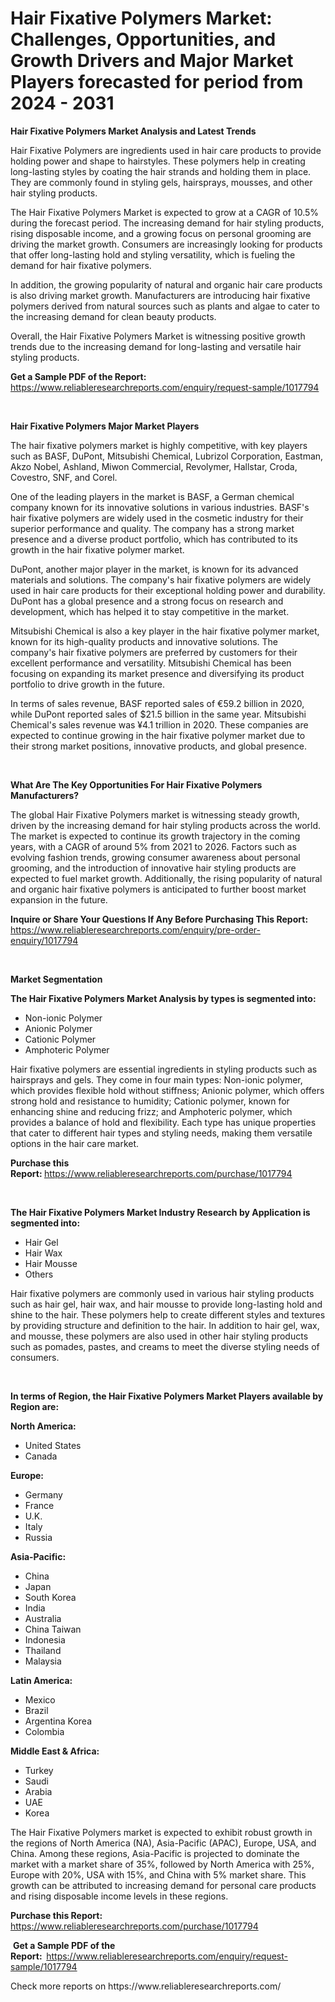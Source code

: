 <p><h1>Hair Fixative Polymers Market: Challenges, Opportunities, and Growth Drivers and Major Market Players forecasted for period from 2024 - 2031</h1></p><p><strong>Hair Fixative Polymers Market Analysis and Latest Trends</strong></p>
<p><p>Hair Fixative Polymers are ingredients used in hair care products to provide holding power and shape to hairstyles. These polymers help in creating long-lasting styles by coating the hair strands and holding them in place. They are commonly found in styling gels, hairsprays, mousses, and other hair styling products.</p><p>The Hair Fixative Polymers Market is expected to grow at a CAGR of 10.5% during the forecast period. The increasing demand for hair styling products, rising disposable income, and a growing focus on personal grooming are driving the market growth. Consumers are increasingly looking for products that offer long-lasting hold and styling versatility, which is fueling the demand for hair fixative polymers.</p><p>In addition, the growing popularity of natural and organic hair care products is also driving market growth. Manufacturers are introducing hair fixative polymers derived from natural sources such as plants and algae to cater to the increasing demand for clean beauty products.</p><p>Overall, the Hair Fixative Polymers Market is witnessing positive growth trends due to the increasing demand for long-lasting and versatile hair styling products.</p></p>
<p><strong>Get a Sample PDF of the Report:&nbsp;</strong> <a href="https://www.reliableresearchreports.com/enquiry/request-sample/1017794">https://www.reliableresearchreports.com/enquiry/request-sample/1017794</a></p>
<p>&nbsp;</p>
<p><strong>Hair Fixative Polymers Major Market Players</strong></p>
<p><p>The hair fixative polymers market is highly competitive, with key players such as BASF, DuPont, Mitsubishi Chemical, Lubrizol Corporation, Eastman, Akzo Nobel, Ashland, Miwon Commercial, Revolymer, Hallstar, Croda, Covestro, SNF, and Corel. </p><p>One of the leading players in the market is BASF, a German chemical company known for its innovative solutions in various industries. BASF's hair fixative polymers are widely used in the cosmetic industry for their superior performance and quality. The company has a strong market presence and a diverse product portfolio, which has contributed to its growth in the hair fixative polymer market.</p><p>DuPont, another major player in the market, is known for its advanced materials and solutions. The company's hair fixative polymers are widely used in hair care products for their exceptional holding power and durability. DuPont has a global presence and a strong focus on research and development, which has helped it to stay competitive in the market.</p><p>Mitsubishi Chemical is also a key player in the hair fixative polymer market, known for its high-quality products and innovative solutions. The company's hair fixative polymers are preferred by customers for their excellent performance and versatility. Mitsubishi Chemical has been focusing on expanding its market presence and diversifying its product portfolio to drive growth in the future.</p><p>In terms of sales revenue, BASF reported sales of €59.2 billion in 2020, while DuPont reported sales of $21.5 billion in the same year. Mitsubishi Chemical's sales revenue was ¥4.1 trillion in 2020. These companies are expected to continue growing in the hair fixative polymer market due to their strong market positions, innovative products, and global presence.</p></p>
<p>&nbsp;</p>
<p><strong>What Are The Key Opportunities For Hair Fixative Polymers Manufacturers?</strong></p>
<p><p>The global Hair Fixative Polymers market is witnessing steady growth, driven by the increasing demand for hair styling products across the world. The market is expected to continue its growth trajectory in the coming years, with a CAGR of around 5% from 2021 to 2026. Factors such as evolving fashion trends, growing consumer awareness about personal grooming, and the introduction of innovative hair styling products are expected to fuel market growth. Additionally, the rising popularity of natural and organic hair fixative polymers is anticipated to further boost market expansion in the future.</p></p>
<p><strong>Inquire or Share Your Questions If Any Before Purchasing This Report:</strong> <a href="https://www.reliableresearchreports.com/enquiry/pre-order-enquiry/1017794">https://www.reliableresearchreports.com/enquiry/pre-order-enquiry/1017794</a></p>
<p>&nbsp;</p>
<p><strong>Market Segmentation</strong></p>
<p><strong>The Hair Fixative Polymers Market Analysis by types is segmented into:</strong></p>
<p><ul><li>Non-ionic Polymer</li><li>Anionic Polymer</li><li>Cationic Polymer</li><li>Amphoteric Polymer</li></ul></p>
<p><p>Hair fixative polymers are essential ingredients in styling products such as hairsprays and gels. They come in four main types: Non-ionic polymer, which provides flexible hold without stiffness; Anionic polymer, which offers strong hold and resistance to humidity; Cationic polymer, known for enhancing shine and reducing frizz; and Amphoteric polymer, which provides a balance of hold and flexibility. Each type has unique properties that cater to different hair types and styling needs, making them versatile options in the hair care market.</p></p>
<p><strong>Purchase this Report:&nbsp;</strong><a href="https://www.reliableresearchreports.com/purchase/1017794">https://www.reliableresearchreports.com/purchase/1017794</a></p>
<p>&nbsp;</p>
<p><strong>The Hair Fixative Polymers Market Industry Research by Application is segmented into:</strong></p>
<p><ul><li>Hair Gel</li><li>Hair Wax</li><li>Hair Mousse</li><li>Others</li></ul></p>
<p><p>Hair fixative polymers are commonly used in various hair styling products such as hair gel, hair wax, and hair mousse to provide long-lasting hold and shine to the hair. These polymers help to create different styles and textures by providing structure and definition to the hair. In addition to hair gel, wax, and mousse, these polymers are also used in other hair styling products such as pomades, pastes, and creams to meet the diverse styling needs of consumers.</p></p>
<p>&nbsp;</p>
<p><strong>In terms of Region, the Hair Fixative Polymers Market Players available by Region are:</strong></p>
<p>
    <p> <strong> North America: </strong>
        <ul>
            <li>United States</li>
            <li>Canada</li>
        </ul>
        </p> 
    <p> <strong> Europe: </strong>
        <ul>
            <li>Germany</li>
            <li>France</li>
            <li>U.K.</li>
            <li>Italy</li>
            <li>Russia</li>
        </ul>
        </p> 
    <p> <strong> Asia-Pacific: </strong>
        <ul>
            <li>China</li>
            <li>Japan</li>
            <li>South Korea</li>
            <li>India</li>
            <li>Australia</li>
            <li>China Taiwan</li>
            <li>Indonesia</li>
            <li>Thailand</li>
            <li>Malaysia</li>
        </ul>
        </p> 
    <p> <strong> Latin America: </strong>
        <ul>
            <li>Mexico</li>
            <li>Brazil</li>
            <li>Argentina Korea</li>
            <li>Colombia</li>
        </ul>
        </p> 
    <p> <strong> Middle East & Africa: </strong>
        <ul>
            <li>Turkey</li>
            <li>Saudi</li>
            <li>Arabia</li>
            <li>UAE</li>
            <li>Korea</li>
        </ul>
    </p>
    </p>
<p><p>The Hair Fixative Polymers market is expected to exhibit robust growth in the regions of North America (NA), Asia-Pacific (APAC), Europe, USA, and China. Among these regions, Asia-Pacific is projected to dominate the market with a market share of 35%, followed by North America with 25%, Europe with 20%, USA with 15%, and China with 5% market share. This growth can be attributed to increasing demand for personal care products and rising disposable income levels in these regions.</p></p>
<p><strong>Purchase this Report: </strong><a href="https://www.reliableresearchreports.com/purchase/1017794">https://www.reliableresearchreports.com/purchase/1017794</a></p>
<p>&nbsp;<strong>Get a Sample PDF of the Report:&nbsp;&nbsp;</strong><a href="https://www.reliableresearchreports.com/enquiry/request-sample/1017794">https://www.reliableresearchreports.com/enquiry/request-sample/1017794</a></p>
<p><strong></strong></p>
<p>Check more reports on https://www.reliableresearchreports.com/</p>